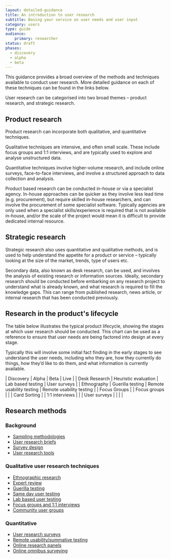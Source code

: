 ```yaml
---
layout: detailed-guidance
title: An introduction to user research
subtitle: Basing your service on user needs and user input
category: users
type: guide
audience: 
    primary: researcher
status: draft
phases:
  - discovery
  - alpha
  - beta
---
```


This guidance provides a broad overview of the methods and techniques available to conduct user research. More detailed guidance on each of these techniques can be found in the links below. 

User research can be categorised into two broad themes – product research, and strategic research. 

## Product research

Product research can incorporate both qualitative, and quantitative techniques.

Qualitative techniques are intensive, and often small scale. These include focus groups and 1:1 interviews, and are typically used to explore and analyse unstructured data. 

Quantitative techniques involve higher-volume research, and include online surveys, face-to-face interviews, and involve a structured approach to data collection and analysis. 

Product based research can be conducted in-house or via a specialist agency. In-house approaches can be quicker as they involve less lead time (e.g. procurement), but require skilled in-house researchers, and can involve the procurement of some specialist software. Typically agencies are only used when a specialist skills/experience is required that is not available in-house, and/or the scale of the project would mean it is difficult to provide dedicated internal resource. 

## Strategic research

Strategic research also uses quantitative and qualitative methods, and is used to help understand the appetite for a product or service – typically looking at the size of the market, trends, type of users etc.

Secondary data, also known as desk research, can be used, and involves the analysis of existing research or information sources. Ideally, secondary research should be conducted before embarking on any research project to understand what is already known, and what research is required to fill the knowledge gaps. This can range from published research, news article, or internal research that has been conducted previously.

## Research in the product's lifecycle

The table below illustrates the typical product lifecycle, showing the stages at which user research should be conducted. This chart can be used as a reference to ensure that user needs are being factored into design at every stage. 

Typically this will involve some initial fact finding in the early stages to see understand the user needs, including who they are, how they currently do things, how they’d like to do them, and what information is currently available. 

| Discovery | Alpha | Beta | Live |
| Desk Research | Heuristic evaluation | Lab based testing | User surveys |
| Ethnography | Guerilla testing | Remote usability testing | Remote usability testing |
| Focus Groups | | Focus groups | |
| Card Sorting | | 1:1 interviews | |
| User surveys | | | |


## Research methods

### Background

* [Sampling methodologies](/service-manual/service-manual/users/user-research/samplingmethodologies.html)
* [User research briefs](/service-manual/service-manual/users/user-research/userresearchbriefs.html)
* [Survey design](/service-manual/service-manual/users/user-research/surveydesign.html)
* [User research tools](/service-manual/service-manual/users/user-research/userresearchtools.html)
 
### Qualitative user research techniques

* [Ethnographic research](/service-manual/service-manual/users/user-research/ethnographicresearch.html)
* [Expert review](/service-manual/service-manual/users/user-research/expert-review.html)
* [Guerilla testing](/service-manual/service-manual/users/user-research/guerillatesting.html)
* [Same day user testing](/service-manual/service-manual/users/user-research/samedayusertesting.html)
* [Lab based user testing](/service-manual/service-manual/users/user-research/labbasedusertesting.html)
* [Focus groups and 1:1 interviews](/service-manual/service-manual/users/user-research/focusgroupsminigroupsandinterviews.html)
* [Community user groups](/service-manual/service-manual/users/user-research/communityusergroups.html)

### Quantitative

* [User research surveys](/service-manual/service-manual/users/user-research/userresearchsurveys.html)
* [Remote usability/summative testing](/service-manual/service-manual/users/user-research/remoteusability.html)
* [Online research panels](/service-manual/service-manual/users/user-research/onlineresearchpanels.html)
* [Online omnibus surveying](/service-manual/service-manual/users/user-research/onlineomnibussurvey.html)